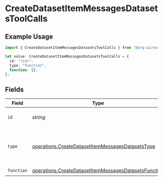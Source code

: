 # CreateDatasetItemMessagesDatasetsToolCalls

## Example Usage

```typescript
import { CreateDatasetItemMessagesDatasetsToolCalls } from "@orq-ai/node/models/operations";

let value: CreateDatasetItemMessagesDatasetsToolCalls = {
  id: "<id>",
  type: "function",
  function: {},
};
```

## Fields

| Field                                                                                                                        | Type                                                                                                                         | Required                                                                                                                     | Description                                                                                                                  |
| ---------------------------------------------------------------------------------------------------------------------------- | ---------------------------------------------------------------------------------------------------------------------------- | ---------------------------------------------------------------------------------------------------------------------------- | ---------------------------------------------------------------------------------------------------------------------------- |
| `id`                                                                                                                         | *string*                                                                                                                     | :heavy_check_mark:                                                                                                           | The ID of the tool call.                                                                                                     |
| `type`                                                                                                                       | [operations.CreateDatasetItemMessagesDatasetsType](../../models/operations/createdatasetitemmessagesdatasetstype.md)         | :heavy_check_mark:                                                                                                           | The type of the tool. Currently, only `function` is supported.                                                               |
| `function`                                                                                                                   | [operations.CreateDatasetItemMessagesDatasetsFunction](../../models/operations/createdatasetitemmessagesdatasetsfunction.md) | :heavy_check_mark:                                                                                                           | N/A                                                                                                                          |